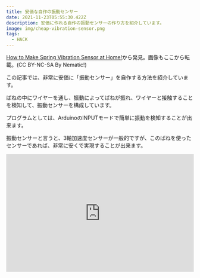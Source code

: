 ```yaml
---
title: 安価な自作の振動センサー
date: 2021-11-23T05:55:30.422Z
description: 安価に作れる自作の振動センサーの作り方を紹介しています。
image: img/cheap-vibration-sensor.png
tags:
  - HACK
---
```

[How to Make Spring Vibration Sensor at Home!](https://www.instructables.com/How-to-Make-Spring-Vibration-Sensor-at-Home/)から発見。画像もここから転載。(CC BY-NC-SA By Nematic!)

この記事では、非常に安価に「振動センサー」を自作する方法を紹介しています。

ばねの中にワイヤーを通し、振動によってばねが振れ、ワイヤーと接触することを検知して、振動センサーを構成しています。

プログラムとしては、ArduinoのINPUTモードで簡単に振動を検知することが出来ます。

振動センサーと言うと、3軸加速度センサーが一般的ですが、このばねを使ったセンサーであれば、非常に安くで実現することが出来ます。

<iframe width="100%" height="315" src="https://www.youtube.com/embed/2uKfY-7G48g" title="YouTube video player" frameborder="0" allow="accelerometer; autoplay; clipboard-write; encrypted-media; gyroscope; picture-in-picture" allowfullscreen></iframe>
